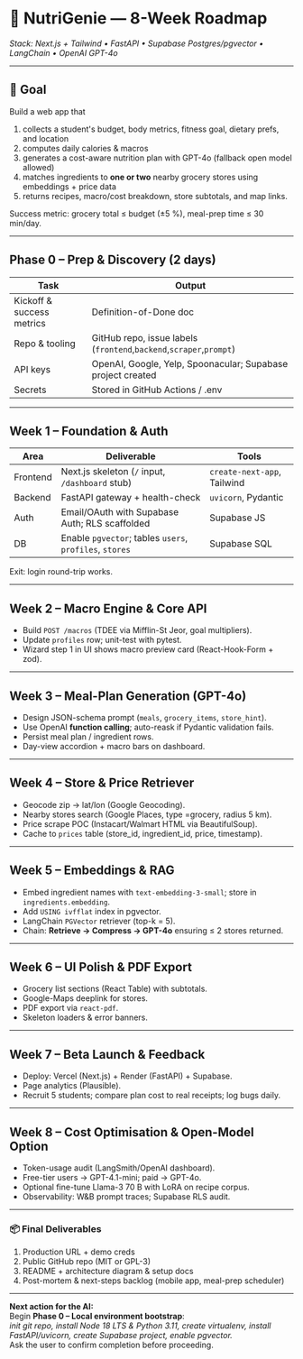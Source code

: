 # 📅 NutriGenie — 8-Week Roadmap  
*Stack: Next.js + Tailwind • FastAPI • Supabase Postgres/pgvector • LangChain • OpenAI GPT-4o*  

---

## 🎯 Goal  
Build a web app that  
1. collects a student's budget, body metrics, fitness goal, dietary prefs, and location  
2. computes daily calories & macros  
3. generates a cost-aware nutrition plan with GPT-4o (fallback open model allowed)  
4. matches ingredients to **one or two** nearby grocery stores using embeddings + price data  
5. returns recipes, macro/cost breakdown, store subtotals, and map links.

Success metric: grocery total ≤ budget (±5 %), meal-prep time ≤ 30 min/day.

---

## Phase 0 – Prep & Discovery (2 days)

| Task | Output |
|------|--------|
| Kickoff & success metrics | Definition-of-Done doc |
| Repo & tooling | GitHub repo, issue labels (`frontend`,`backend`,`scraper`,`prompt`) |
| API keys | OpenAI, Google, Yelp, Spoonacular; Supabase project created |
| Secrets | Stored in GitHub Actions / .env |

---

## Week 1 – Foundation & Auth

| Area | Deliverable | Tools |
|------|-------------|-------|
| Frontend | Next.js skeleton (`/` input, `/dashboard` stub) | `create-next-app`, Tailwind |
| Backend | FastAPI gateway + health-check | `uvicorn`, Pydantic |
| Auth | Email/OAuth with Supabase Auth; RLS scaffolded | Supabase JS |
| DB   | Enable `pgvector`; tables `users`, `profiles`, `stores` | Supabase SQL |

Exit: login round-trip works.

---

## Week 2 – Macro Engine & Core API

* Build `POST /macros` (TDEE via Mifflin-St Jeor, goal multipliers).  
* Update `profiles` row; unit-test with pytest.  
* Wizard step 1 in UI shows macro preview card (React-Hook-Form + zod).

---

## Week 3 – Meal-Plan Generation (GPT-4o)

* Design JSON-schema prompt (`meals`, `grocery_items`, `store_hint`).  
* Use OpenAI **function calling**; auto-reask if Pydantic validation fails.  
* Persist meal plan / ingredient rows.  
* Day-view accordion + macro bars on dashboard.

---

## Week 4 – Store & Price Retriever

* Geocode zip → lat/lon (Google Geocoding).  
* Nearby stores search (Google Places, type =grocery, radius 5 km).  
* Price scrape POC (Instacart/Walmart HTML via BeautifulSoup).  
* Cache to `prices` table (store_id, ingredient_id, price, timestamp).

---

## Week 5 – Embeddings & RAG

* Embed ingredient names with `text-embedding-3-small`; store in `ingredients.embedding`.  
* Add `USING ivfflat` index in pgvector.  
* LangChain `PGVector` retriever (top-k = 5).  
* Chain: **Retrieve → Compress → GPT-4o** ensuring ≤ 2 stores returned.

---

## Week 6 – UI Polish & PDF Export

* Grocery list sections (React Table) with subtotals.  
* Google-Maps deeplink for stores.  
* PDF export via `react-pdf`.  
* Skeleton loaders & error banners.

---

## Week 7 – Beta Launch & Feedback

* Deploy: Vercel (Next.js) + Render (FastAPI) + Supabase.  
* Page analytics (Plausible).  
* Recruit 5 students; compare plan cost to real receipts; log bugs daily.

---

## Week 8 – Cost Optimisation & Open-Model Option

* Token-usage audit (LangSmith/OpenAI dashboard).  
* Free-tier users → GPT-4.1-mini; paid → GPT-4o.  
* Optional fine-tune Llama-3 70 B with LoRA on recipe corpus.  
* Observability: W&B prompt traces; Supabase RLS audit.

---

### 📦 Final Deliverables

1. Production URL + demo creds  
2. Public GitHub repo (MIT or GPL-3)  
3. README + architecture diagram & setup docs  
4. Post-mortem & next-steps backlog (mobile app, meal-prep scheduler)

---

**Next action for the AI:**  
Begin **Phase 0 – Local environment bootstrap**:  
*init git repo, install Node 18 LTS & Python 3.11, create virtualenv, install FastAPI/uvicorn, create Supabase project, enable pgvector.*  
Ask the user to confirm completion before proceeding.
